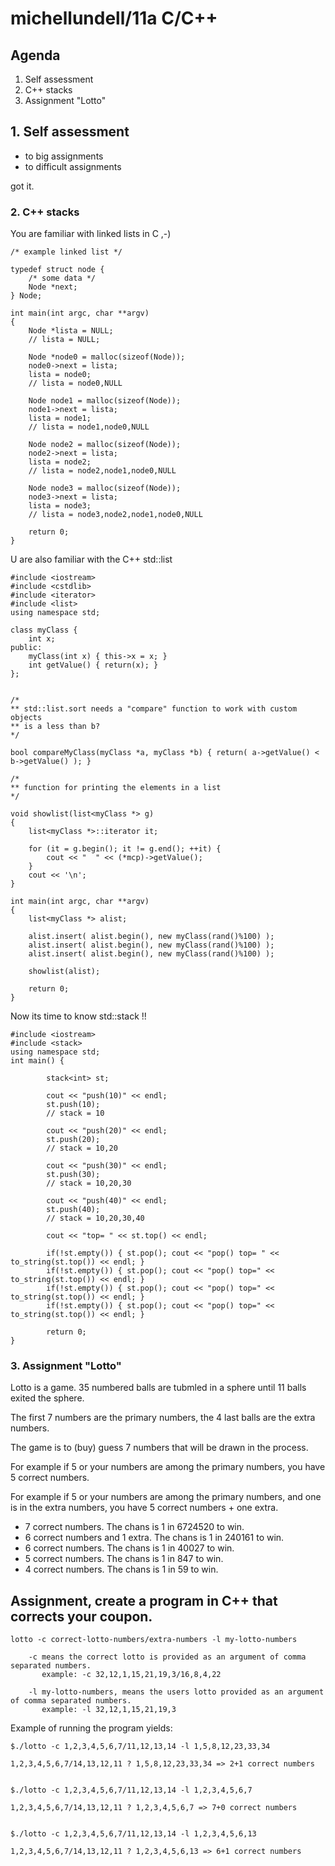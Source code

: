 # michellundell/11a C/C++

## Agenda

1. Self assessment
2. C++ stacks
3. Assignment "Lotto"

## 1. Self assessment
- to big assignments
- to difficult assignments

got it.

### 2. C++ stacks
You are familiar with linked lists in C ,-)
```
/* example linked list */

typedef struct node {
	/* some data */
	Node *next;
} Node;

int main(int argc, char **argv)
{
	Node *lista = NULL;
	// lista = NULL;

	Node *node0 = malloc(sizeof(Node));
	node0->next = lista;
	lista = node0;
	// lista = node0,NULL

	Node node1 = malloc(sizeof(Node));
	node1->next = lista;
	lista = node1;
	// lista = node1,node0,NULL

	Node node2 = malloc(sizeof(Node));
	node2->next = lista;
	lista = node2;
	// lista = node2,node1,node0,NULL

	Node node3 = malloc(sizeof(Node));
	node3->next = lista;
	lista = node3;
	// lista = node3,node2,node1,node0,NULL

	return 0;
}
```

U are also familiar with the C++ std::list
```
#include <iostream>
#include <cstdlib>
#include <iterator>
#include <list>
using namespace std;

class myClass {
	int x;
public:
	myClass(int x) { this->x = x; }
	int getValue() { return(x); }
};
  

/*
** std::list.sort needs a "compare" function to work with custom objects
** is a less than b? 
*/

bool compareMyClass(myClass *a, myClass *b) { return( a->getValue() < b->getValue() ); }

/*
** function for printing the elements in a list
*/

void showlist(list<myClass *> g)
{
    list<myClass *>::iterator it;

    for (it = g.begin(); it != g.end(); ++it) {
        cout << "  " << (*mcp)->getValue();
    }
    cout << '\n';
}
  
int main(int argc, char **argv)
{
    list<myClass *> alist;
  
    alist.insert( alist.begin(), new myClass(rand()%100) );
    alist.insert( alist.begin(), new myClass(rand()%100) );
    alist.insert( alist.begin(), new myClass(rand()%100) );

    showlist(alist);
  
    return 0;
}
```

Now its time to know std::stack !!

```
#include <iostream>
#include <stack>
using namespace std;
int main() {

        stack<int> st;

        cout << "push(10)" << endl;
        st.push(10);
        // stack = 10

        cout << "push(20)" << endl;
        st.push(20);
        // stack = 10,20

        cout << "push(30)" << endl;
        st.push(30);
        // stack = 10,20,30

        cout << "push(40)" << endl;
        st.push(40);
        // stack = 10,20,30,40

        cout << "top= " << st.top() << endl;

        if(!st.empty()) { st.pop(); cout << "pop() top= " << to_string(st.top()) << endl; }
        if(!st.empty()) { st.pop(); cout << "pop() top=" << to_string(st.top()) << endl; }
        if(!st.empty()) { st.pop(); cout << "pop() top=" << to_string(st.top()) << endl; }
        if(!st.empty()) { st.pop(); cout << "pop() top=" << to_string(st.top()) << endl; }

        return 0;
}
```

### 3. Assignment "Lotto"

Lotto is a game. 35 numbered balls are tubmled in a sphere until 11 balls exited the sphere.

The first 7 numbers are the primary numbers, the 4 last balls are the extra numbers.

The game is to (buy) guess 7 numbers that will be drawn in the process.

For example if 5 or your numbers are among the primary numbers, you have 5 correct numbers.

For example if 5 or your numbers are among the primary numbers, and one is in the extra numbers, you have 5 correct numbers + one extra.

- 7 correct numbers. The chans is 1 in 6724520  to win.
- 6 correct numbers and 1 extra. The chans is 1 in 240161  to win.
- 6 correct numbers. The chans is 1 in 40027  to win.
- 5 correct numbers. The chans is 1 in 847  to win.
- 4 correct numbers. The chans is 1 in 59 to win.

## Assignment, create a program in C++ that corrects your coupon.
```
lotto -c correct-lotto-numbers/extra-numbers -l my-lotto-numbers

    -c means the correct lotto is provided as an argument of comma separated numbers. 
       example: -c 32,12,1,15,21,19,3/16,8,4,22

    -l my-lotto-numbers, means the users lotto provided as an argument of comma separated numbers. 
       example: -l 32,12,1,15,21,19,3
```

Example of running the program yields:

```  
$./lotto -c 1,2,3,4,5,6,7/11,12,13,14 -l 1,5,8,12,23,33,34

1,2,3,4,5,6,7/14,13,12,11 ? 1,5,8,12,23,33,34 => 2+1 correct numbers


$./lotto -c 1,2,3,4,5,6,7/11,12,13,14 -l 1,2,3,4,5,6,7

1,2,3,4,5,6,7/14,13,12,11 ? 1,2,3,4,5,6,7 => 7+0 correct numbers


$./lotto -c 1,2,3,4,5,6,7/11,12,13,14 -l 1,2,3,4,5,6,13

1,2,3,4,5,6,7/14,13,12,11 ? 1,2,3,4,5,6,13 => 6+1 correct numbers

```  
